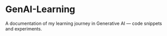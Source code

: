 # GenAI-Learning
A documentation of my learning journey in Generative AI —  code snippets and experiments.
